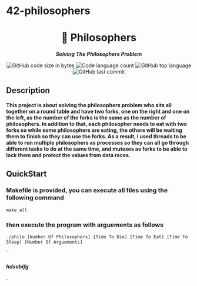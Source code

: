 # 42-philosophers
<h1 align="center">
	📖 Philosophers
</h1>

<p align="center">
	<b><i>Solving The Philosophers Problem</i></b><br>
</p>

<p align="center">
	<img alt="GitHub code size in bytes" src="https://img.shields.io/github/languages/code-size/isaad18/42-philosophers?color=lightblue" />
	<img alt="Code language count" src="https://img.shields.io/github/languages/count/isaad18/42-philosophers?color=yellow" />
	<img alt="GitHub top language" src="https://img.shields.io/github/languages/top/isaad18/42-philosophers?color=blue" />
	<img alt="GitHub last commit" src="https://img.shields.io/github/last-commit/isaad18/42-philosophers?color=green" />
</p>



## Description

#### This project is about solving the philosophers problem who sits all together on a round table and have two forks, one on the right and one on the left, as the number of the forks is the same as the number of philosophers. In addition to that, each philosopher needs to eat with two forks so while some philosophers are eating, the others will be waiting them to finish so they can use the forks. As a result, I used threads to be able to run multiple philosophers as processes so they can all go through different tasks to do at the same time, and mutexes as forks to be able to lock them and protect the values from data races.



## QuickStart

### Makefile is provided, you can execute all files using the following command
```
make all
```

### then execute the program with arguements as follows
```
./philo [Number Of Philosophers] [Time To Die] [Time To Eat] [Time To Sleep] [Number Of Arguements]
```
`
##### hdsvbifg
`

